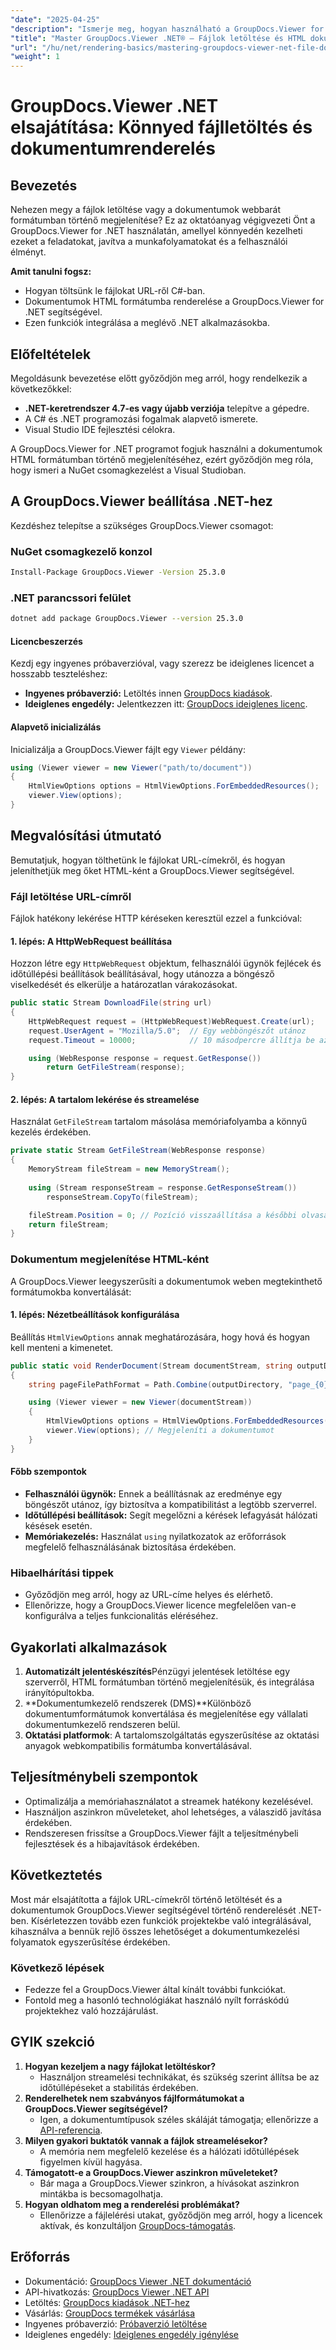 ```yaml
---
"date": "2025-04-25"
"description": "Ismerje meg, hogyan használható a GroupDocs.Viewer for .NET fájljainak URL-címekről történő letöltéséhez és HTML-ként való megjelenítéséhez, így egyszerűsített dokumentumkezeléssel fejlesztheti .NET alkalmazásait."
"title": "Master GroupDocs.Viewer .NET® – Fájlok letöltése és HTML dokumentumok renderelése könnyedén"
"url": "/hu/net/rendering-basics/mastering-groupdocs-viewer-net-file-download-html-rendering/"
"weight": 1
---
```


# GroupDocs.Viewer .NET elsajátítása: Könnyed fájlletöltés és dokumentumrenderelés

## Bevezetés

Nehezen megy a fájlok letöltése vagy a dokumentumok webbarát formátumban történő megjelenítése? Ez az oktatóanyag végigvezeti Önt a GroupDocs.Viewer for .NET használatán, amellyel könnyedén kezelheti ezeket a feladatokat, javítva a munkafolyamatokat és a felhasználói élményt.

**Amit tanulni fogsz:**
- Hogyan töltsünk le fájlokat URL-ről C#-ban.
- Dokumentumok HTML formátumba renderelése a GroupDocs.Viewer for .NET segítségével.
- Ezen funkciók integrálása a meglévő .NET alkalmazásokba.

## Előfeltételek
Megoldásunk bevezetése előtt győződjön meg arról, hogy rendelkezik a következőkkel:
- **.NET-keretrendszer 4.7-es vagy újabb verziója** telepítve a gépedre.
- A C# és .NET programozási fogalmak alapvető ismerete.
- Visual Studio IDE fejlesztési célokra.

A GroupDocs.Viewer for .NET programot fogjuk használni a dokumentumok HTML formátumban történő megjelenítéséhez, ezért győződjön meg róla, hogy ismeri a NuGet csomagkezelést a Visual Studioban.

## A GroupDocs.Viewer beállítása .NET-hez
Kezdéshez telepítse a szükséges GroupDocs.Viewer csomagot:

### NuGet csomagkezelő konzol
```bash
Install-Package GroupDocs.Viewer -Version 25.3.0
```

### .NET parancssori felület
```bash
dotnet add package GroupDocs.Viewer --version 25.3.0
```

#### Licencbeszerzés
Kezdj egy ingyenes próbaverzióval, vagy szerezz be ideiglenes licencet a hosszabb teszteléshez:
- **Ingyenes próbaverzió:** Letöltés innen [GroupDocs kiadások](https://releases.groupdocs.com/viewer/net/).
- **Ideiglenes engedély:** Jelentkezzen itt: [GroupDocs ideiglenes licenc](https://purchase.groupdocs.com/temporary-license/).

#### Alapvető inicializálás
Inicializálja a GroupDocs.Viewer fájlt egy `Viewer` példány:
```csharp
using (Viewer viewer = new Viewer("path/to/document"))
{
    HtmlViewOptions options = HtmlViewOptions.ForEmbeddedResources();
    viewer.View(options);
}
```

## Megvalósítási útmutató
Bemutatjuk, hogyan tölthetünk le fájlokat URL-címekről, és hogyan jeleníthetjük meg őket HTML-ként a GroupDocs.Viewer segítségével.

### Fájl letöltése URL-címről
Fájlok hatékony lekérése HTTP kéréseken keresztül ezzel a funkcióval:

#### 1. lépés: A HttpWebRequest beállítása
Hozzon létre egy `HttpWebRequest` objektum, felhasználói ügynök fejlécek és időtúllépési beállítások beállításával, hogy utánozza a böngésző viselkedését és elkerülje a határozatlan várakozásokat.
```csharp
public static Stream DownloadFile(string url)
{
    HttpWebRequest request = (HttpWebRequest)WebRequest.Create(url);
    request.UserAgent = "Mozilla/5.0";  // Egy webböngészőt utánoz
    request.Timeout = 10000;            // 10 másodpercre állítja be az időtúllépést

    using (WebResponse response = request.GetResponse())
        return GetFileStream(response);
}
```

#### 2. lépés: A tartalom lekérése és streamelése
Használat `GetFileStream` tartalom másolása memóriafolyamba a könnyű kezelés érdekében.
```csharp
private static Stream GetFileStream(WebResponse response)
{
    MemoryStream fileStream = new MemoryStream();
    
    using (Stream responseStream = response.GetResponseStream())
        responseStream.CopyTo(fileStream);

    fileStream.Position = 0; // Pozíció visszaállítása a későbbi olvasási műveletekhez.
    return fileStream;
}
```

### Dokumentum megjelenítése HTML-ként
A GroupDocs.Viewer leegyszerűsíti a dokumentumok weben megtekinthető formátumokba konvertálását:

#### 1. lépés: Nézetbeállítások konfigurálása
Beállítás `HtmlViewOptions` annak meghatározására, hogy hová és hogyan kell menteni a kimenetet.
```csharp
public static void RenderDocument(Stream documentStream, string outputDirectory)
{
    string pageFilePathFormat = Path.Combine(outputDirectory, "page_{0}.html");

    using (Viewer viewer = new Viewer(documentStream))
    {
        HtmlViewOptions options = HtmlViewOptions.ForEmbeddedResources(pageFilePathFormat);
        viewer.View(options); // Megjeleníti a dokumentumot
    }
}
```

#### Főbb szempontok
- **Felhasználói ügynök:** Ennek a beállításnak az eredménye egy böngészőt utánoz, így biztosítva a kompatibilitást a legtöbb szerverrel.
- **Időtúllépési beállítások:** Segít megelőzni a kérések lefagyását hálózati késések esetén.
- **Memóriakezelés:** Használat `using` nyilatkozatok az erőforrások megfelelő felhasználásának biztosítása érdekében.

### Hibaelhárítási tippek
- Győződjön meg arról, hogy az URL-címe helyes és elérhető.
- Ellenőrizze, hogy a GroupDocs.Viewer licence megfelelően van-e konfigurálva a teljes funkcionalitás eléréséhez.

## Gyakorlati alkalmazások
1. **Automatizált jelentéskészítés**Pénzügyi jelentések letöltése egy szerverről, HTML formátumban történő megjelenítésük, és integrálása irányítópultokba.
2. **Dokumentumkezelő rendszerek (DMS)**Különböző dokumentumformátumok konvertálása és megjelenítése egy vállalati dokumentumkezelő rendszeren belül.
3. **Oktatási platformok**: A tartalomszolgáltatás egyszerűsítése az oktatási anyagok webkompatibilis formátumba konvertálásával.

## Teljesítménybeli szempontok
- Optimalizálja a memóriahasználatot a streamek hatékony kezelésével.
- Használjon aszinkron műveleteket, ahol lehetséges, a válaszidő javítása érdekében.
- Rendszeresen frissítse a GroupDocs.Viewer fájlt a teljesítménybeli fejlesztések és a hibajavítások érdekében.

## Következtetés
Most már elsajátította a fájlok URL-címekről történő letöltését és a dokumentumok GroupDocs.Viewer segítségével történő renderelését .NET-ben. Kísérletezzen tovább ezen funkciók projektekbe való integrálásával, kihasználva a bennük rejlő összes lehetőséget a dokumentumkezelési folyamatok egyszerűsítése érdekében.

### Következő lépések
- Fedezze fel a GroupDocs.Viewer által kínált további funkciókat.
- Fontold meg a hasonló technológiákat használó nyílt forráskódú projektekhez való hozzájárulást.

## GYIK szekció
1. **Hogyan kezeljem a nagy fájlokat letöltéskor?**
   - Használjon streamelési technikákat, és szükség szerint állítsa be az időtúllépéseket a stabilitás érdekében.
2. **Renderelhetek nem szabványos fájlformátumokat a GroupDocs.Viewer segítségével?**
   - Igen, a dokumentumtípusok széles skáláját támogatja; ellenőrizze a [API-referencia](https://reference.groupdocs.com/viewer/net/).
3. **Milyen gyakori buktatók vannak a fájlok streamelésekor?**
   - A memória nem megfelelő kezelése és a hálózati időtúllépések figyelmen kívül hagyása.
4. **Támogatott-e a GroupDocs.Viewer aszinkron műveleteket?**
   - Bár maga a GroupDocs.Viewer szinkron, a hívásokat aszinkron mintákba is becsomagolhatja.
5. **Hogyan oldhatom meg a renderelési problémákat?**
   - Ellenőrizze a fájlelérési utakat, győződjön meg arról, hogy a licencek aktívak, és konzultáljon [GroupDocs-támogatás](https://forum.groupdocs.com/c/viewer/9).

## Erőforrás
- Dokumentáció: [GroupDocs Viewer .NET dokumentáció](https://docs.groupdocs.com/viewer/net/)
- API-hivatkozás: [GroupDocs Viewer .NET API](https://reference.groupdocs.com/viewer/net/)
- Letöltés: [GroupDocs kiadások .NET-hez](https://releases.groupdocs.com/viewer/net/)
- Vásárlás: [GroupDocs termékek vásárlása](https://purchase.groupdocs.com/buy)
- Ingyenes próbaverzió: [Próbaverzió letöltése](https://releases.groupdocs.com/viewer/net/)
- Ideiglenes engedély: [Ideiglenes engedély igénylése](https://purchase.groupdocs.com/temporary-license/)